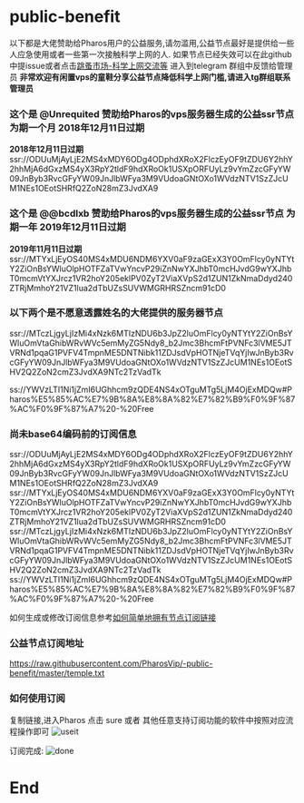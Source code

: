 # public-benefit

以下都是大佬赞助给Pharos用户的公益服务,请勿滥用,公益节点最好是提供给一些人应急使用或者一些第一次接触科学上网的人.
如果节点已经失效可以在此github中提issue或者点击[跳蚤市场-科学上网交流等](https://t.me/PharosMarketShopping) 进入到telegram 群组中反馈给管理员
**非常欢迎有闲置vps的童鞋分享公益节点降低科学上网门槛,请进入tg群组联系管理员**

### 这个是 @Unrequited  赞助给Pharos的vps服务器生成的公益ssr节点 为期一个月 2018年12月11日过期

**2018年12月11日过期**
ssr://ODUuMjAyLjE2MS4xMDY6ODg4ODphdXRoX2FlczEyOF9tZDU6Y2hhY2hhMjA6dGxzMS4yX3RpY2tldF9hdXRoOk1USXpORFUyLz9vYmZzcGFyYW09JnByb3RvcGFyYW09JnJlbWFya3M9VUdoaGNtOXo1WVdzNTV1SzZJcUM1NEs1OEotSHRfQ2ZoN28mZ3JvdXA9

### 这个是 @@bcdlxb  赞助给Pharos的vps服务器生成的公益ssr节点 为期一年 2019年12月11日过期

**2019年11月11日过期**
ssr://MTYxLjEyOS40MS4xMDU6NDM6YXV0aF9zaGExX3Y0OmFlcy0yNTYtY2ZiOnBsYWluOlpHOTFZaTVwYncvP29iZnNwYXJhbT0mcHJvdG9wYXJhbT0mcmVtYXJrcz1VR2hoY205eklPV0ZyT2ViaXVpS2d1ZUN1ZkNmaDdyd240ZTRjMmhoY21VZ1lua2dTbUZsSUVWMGRHRSZncm91cD0

### 以下两个是不愿意透露姓名的大佬提供的服务器节点

ssr://MTczLjgyLjIzMi4xNzk6MTIzNDU6b3JpZ2luOmFlcy0yNTYtY2ZiOnBsYWluOmVtaGhibWRvWVc5emMyZG5Ndy8_b2Jmc3BhcmFtPVNFc3lVME5JTVRNd1pqaG1PVFV4TmpnME5DNTNibk11ZDJsdVpHOTNjeTVqYjIwJnByb3RvcGFyYW09JnJlbWFya3M9VUdoaGNtOXo1WVdzNTV1SzZJcUM1NEs1OEotSHV2Q2ZoN2cmZ3JvdXA9NTc2TzVadTk

ss://YWVzLTI1Ni1jZmI6UGhhcm9zQDE4NS4xOTguMTg5LjM4OjExMDQw#Pharos%E5%85%AC%E7%9B%8A%E8%8A%82%E7%82%B9%F0%9F%87%AC%F0%9F%87%A7%20-%20Free


### 尚未base64编码前的订阅信息
ssr://ODUuMjAyLjE2MS4xMDY6ODg4ODphdXRoX2FlczEyOF9tZDU6Y2hhY2hhMjA6dGxzMS4yX3RpY2tldF9hdXRoOk1USXpORFUyLz9vYmZzcGFyYW09JnByb3RvcGFyYW09JnJlbWFya3M9VUdoaGNtOXo1WVdzNTV1SzZJcUM1NEs1OEotSHRfQ2ZoN28mZ3JvdXA9
ssr://MTYxLjEyOS40MS4xMDU6NDM6YXV0aF9zaGExX3Y0OmFlcy0yNTYtY2ZiOnBsYWluOlpHOTFZaTVwYncvP29iZnNwYXJhbT0mcHJvdG9wYXJhbT0mcmVtYXJrcz1VR2hoY205eklPV0ZyT2ViaXVpS2d1ZUN1ZkNmaDdyd240ZTRjMmhoY21VZ1lua2dTbUZsSUVWMGRHRSZncm91cD0
ssr://MTczLjgyLjIzMi4xNzk6MTIzNDU6b3JpZ2luOmFlcy0yNTYtY2ZiOnBsYWluOmVtaGhibWRvWVc5emMyZG5Ndy8_b2Jmc3BhcmFtPVNFc3lVME5JTVRNd1pqaG1PVFV4TmpnME5DNTNibk11ZDJsdVpHOTNjeTVqYjIwJnByb3RvcGFyYW09JnJlbWFya3M9VUdoaGNtOXo1WVdzNTV1SzZJcUM1NEs1OEotSHV2Q2ZoN2cmZ3JvdXA9NTc2TzVadTk
ss://YWVzLTI1Ni1jZmI6UGhhcm9zQDE4NS4xOTguMTg5LjM4OjExMDQw#Pharos%E5%85%AC%E7%9B%8A%E8%8A%82%E7%82%B9%F0%9F%87%AC%F0%9F%87%A7%20-%20Free


如何生成或修改订阅信息参考[如何简单地拥有节点订阅链接](https://github.com/PharosVip/temple)

### 公益节点订阅地址
https://raw.githubusercontent.com/PharosVip/-public-benefit/master/temple.txt

### 如何使用订阅
复制链接,进入Pharos 点击 sure 或者 其他任意支持订阅功能的软件中按照对应流程操作即可
![useit](https://raw.githubusercontent.com/PharosVip/-public-benefit/master/resource/howtouse.jpg)

订阅完成:
![done](https://raw.githubusercontent.com/PharosVip/-public-benefit/master/resource/nodelist.jpg)


# End
